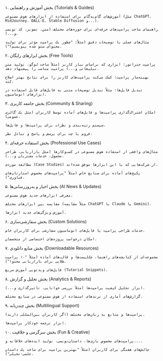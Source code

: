 ۱. بخش آموزش و راهنمایی (Tutorials & Guides)

    آموزش‌های گام‌به‌گام برای استفاده از ابزارهای هوش مصنوعی (مثل ChatGPT، MidJourney، DALL-E، Stable Diffusion و...).

    راهنمای ساخت پرامپت‌های حرفه‌ای برای حوزه‌های مختلف (متن، تصویر، کد نویسی و...).

    مثال‌های عملی با توضیحات دقیق (مثلاً: "چطور یک پرامپت مؤثر برای تولید محتوای سئو شده بنویسیم؟").

۲. بخش ابزارهای رایگان (Free Tools)

    پرامپت جنراتور: ابزاری که براساس نیاز کاربر (مثلاً ساخت لوگو، تولید متن تبلیغاتی و...) پرامپت مناسب را پیشنهاد دهد.

    بهینه‌ساز پرامپت: کمک می‌کند پرامپت‌های کاربر را برای نتایج بهتر اصلاح کند.

    تبدیل فایل‌ها: مثلاً تبدیل توضیحات متنی به فایل‌های قابل استفاده در ابزارهای اتوماسیون.

۳. بخش جامعه کاربری (Community & Sharing)

    امکان اشتراک‌گذاری پرامپت‌ها و فایل‌های آماده توسط کاربران (مثل یک گالری عمومی).

    سیستم رتبه‌بندی و نظرات برای پرامپت‌ها و فایل‌ها.

    فروم یا چت برای پرسش و پاسخ و تبادل نظر.

۴. بخش استفاده حرفه‌ای (Professional Use Cases)

    مثال‌های واقعی از استفاده هوش مصنوعی در کسب‌وکارها (مثل بازاریابی، طراحی محصول، خدمات مشتریان و...).

    مطالعه موردی (Case Studies) از شرکت‌هایی که با این ابزارها موفق شده‌اند.

    پکیج‌های آماده برای صنایع خاص (مثلاً "پرامپت‌های مخصوص استارتاپ‌های فناوری").

۵. بخش اخبار و به‌روزرسانی‌ها (AI News & Updates)

    معرفی ابزارهای جدید هوش مصنوعی.

    مقایسه بین ابزارهای مختلف (مثلاً مقایسه ChatGPT با Claude یا Gemini).

    آموزش ویژگی‌های جدید ابزارها.

۶. بخش سفارشی‌سازی (Custom Solutions)

    خدمات طراحی پرامپت یا فایل‌های اتوماسیون سفارشی برای کاربران خاص.

    امکان درخواست پروژه‌های اختصاصی از متخصصان.

۷. بخش منابع دانلودی (Downloadable Resources)

    مجموعه‌ای از کتابچه‌های راهنما، چک‌لیست‌ها و قالب‌های آماده (مثلاً "۱۰ پرامپت طلایی برای بازاریابی محتوا").

    فایل‌های ویدئویی آموزش سریع (Tutorial Snippets).

۸. بخش تحلیل و گزارش (Analytics & Reports)

    ابزار تحلیل کیفیت پرامپت‌ها (مثلاً بررسی خوانایی، تأثیرگذاری و...).

    گزارش‌های آماری از ترندهای استفاده از هوش مصنوعی در صنایع مختلف.

۹. بخش چندزبانه (Multilingual Support)

    پرامپت‌ها و منابع به زبان‌های مختلف (اگر کاربران بین‌المللی دارید).

    ابزار ترجمه خودکار پرامپت‌ها.

۱۰. بخش سرگرمی و خلاقیت (Fun & Creative)

    پرامپت‌های مخصوص بازی‌ها، داستان‌نویسی، تولید ایده‌های خلاقانه و....

    چالش‌های هفتگی برای کاربران (مثلاً "بهترین پرامپت برای ساخت یک داستان علمی-تخیلی"). 